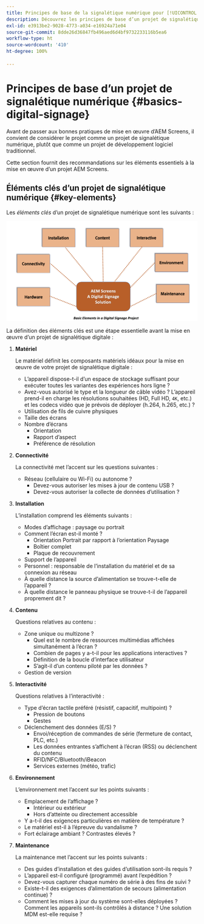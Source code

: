 ```yaml
---
title: Principes de base de la signalétique numérique pour [!UICONTROL AEM Screens]
description: Découvrez les principes de base d’un projet de signalétique numérique.
exl-id: e3913be2-9028-4773-a034-e16924a71e04
source-git-commit: 8dde26d36847fb496aed6d4bf9732233116b5ea6
workflow-type: ht
source-wordcount: '410'
ht-degree: 100%

---
```


# Principes de base d’un projet de signalétique numérique {#basics-digital-signage}

Avant de passer aux bonnes pratiques de mise en œuvre d’AEM Screens, il convient de considérer le projet comme un projet de signalétique numérique, plutôt que comme un projet de développement logiciel traditionnel.

Cette section fournit des recommandations sur les éléments essentiels à la mise en œuvre d’un projet AEM Screens.

## Éléments clés d’un projet de signalétique numérique {#key-elements}

Les *éléments clés* d’un projet de signalétique numérique sont les suivants :

![](/help/assets/Elements-Revised.png)

La définition des éléments clés est une étape essentielle avant la mise en œuvre d’un projet de signalétique digitale :

1. **Matériel**

   Le matériel définit les composants matériels idéaux pour la mise en œuvre de votre projet de signalétique digitale :
   * L’appareil dispose-t-il d’un espace de stockage suffisant pour exécuter toutes les variantes des expériences hors ligne ?
   * Avez-vous autorisé le type et la longueur de câble vidéo ? L’appareil prend-il en charge les résolutions souhaitées (HD, Full HD, `4K`, etc.) et les codecs vidéo que je prévois de déployer (h.264, h.265, etc.) ?
   * Utilisation de fils de cuivre physiques
   * Taille des écrans
   * Nombre d’écrans
      * Orientation
      * Rapport d’aspect
      * Préférence de résolution

1. **Connectivité**

   La connectivité met l’accent sur les questions suivantes :
   * Réseau (cellulaire ou Wi-Fi) ou autonome ?
      * Devez-vous autoriser les mises à jour de contenu USB ?
      * Devez-vous autoriser la collecte de données d’utilisation ?

1. **Installation**

   L’installation comprend les éléments suivants :
   * Modes d’affichage : paysage ou portrait
   * Comment l’écran est-il monté ?
      * Orientation Portrait par rapport à l’orientation Paysage
      * Boîtier complet
      * Plaque de recouvrement
   * Support de l’appareil
   * Personnel : responsable de l’installation du matériel et de sa connexion au réseau
   * À quelle distance la source d’alimentation se trouve-t-elle de l’appareil ?
   * À quelle distance le panneau physique se trouve-t-il de l’appareil proprement dit ?

1. **Contenu**

   Questions relatives au contenu :
   * Zone unique ou multizone ?
      * Quel est le nombre de ressources multimédias affichées simultanément à l’écran ?
      * Combien de pages y a-t-il pour les applications interactives ?
      * Définition de la boucle d’interface utilisateur
      * S’agit-il d’un contenu piloté par les données ?
   * Gestion de version

1. **Interactivité**

   Questions relatives à l’interactivité :
   * Type d’écran tactile préféré (résistif, capacitif, multipoint) ?
      * Pression de boutons
      * Gestes
   * Déclenchement des données (E/S) ?
      * Envoi/réception de commandes de série (fermeture de contact, PLC, etc.)
      * Les données entrantes s’affichent à l’écran (RSS) ou déclenchent du contenu
      * RFID/NFC/Bluetooth/iBeacon
      * Services externes (météo, trafic)

1. **Environnement**

   L’environnement met l’accent sur les points suivants :
   * Emplacement de l’affichage ?
      * Intérieur ou extérieur
      * Hors d’atteinte ou directement accessible
   * Y a-t-il des exigences particulières en matière de température ?
   * Le matériel est-il à l’épreuve du vandalisme ?
   * Fort éclairage ambiant ? Contrastes élevés ?

1. **Maintenance**

   La maintenance met l’accent sur les points suivants :

   * Des guides d’installation et des guides d’utilisation sont-ils requis ?
   * L’appareil est-il configuré (programmé) avant l’expédition ?
   * Devez-vous capturer chaque numéro de série à des fins de suivi ?
   * Existe-t-il des exigences d’alimentation de secours (alimentation continue) ?
   * Comment les mises à jour du système sont-elles déployées ? Comment les appareils sont-ils contrôlés à distance ? Une solution MDM est-elle requise ?
